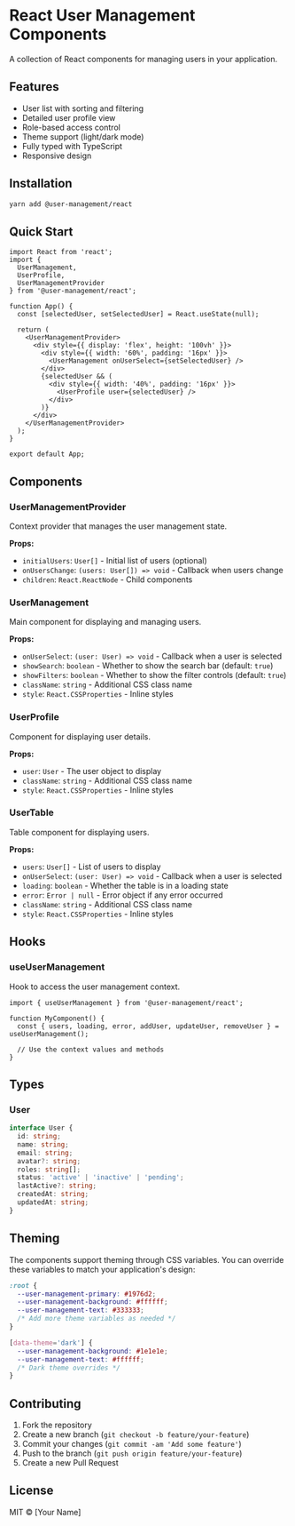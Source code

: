 # React User Management Components

A collection of React components for managing users in your application.

## Features

- User list with sorting and filtering
- Detailed user profile view
- Role-based access control
- Theme support (light/dark mode)
- Fully typed with TypeScript
- Responsive design

## Installation

```bash
yarn add @user-management/react
```

## Quick Start

```tsx
import React from 'react';
import {
  UserManagement,
  UserProfile,
  UserManagementProvider
} from '@user-management/react';

function App() {
  const [selectedUser, setSelectedUser] = React.useState(null);

  return (
    <UserManagementProvider>
      <div style={{ display: 'flex', height: '100vh' }}>
        <div style={{ width: '60%', padding: '16px' }}>
          <UserManagement onUserSelect={setSelectedUser} />
        </div>
        {selectedUser && (
          <div style={{ width: '40%', padding: '16px' }}>
            <UserProfile user={selectedUser} />
          </div>
        )}
      </div>
    </UserManagementProvider>
  );
}

export default App;
```

## Components

### UserManagementProvider

Context provider that manages the user management state.

**Props:**
- `initialUsers`: `User[]` - Initial list of users (optional)
- `onUsersChange`: `(users: User[]) => void` - Callback when users change
- `children`: `React.ReactNode` - Child components

### UserManagement

Main component for displaying and managing users.

**Props:**
- `onUserSelect`: `(user: User) => void` - Callback when a user is selected
- `showSearch`: `boolean` - Whether to show the search bar (default: `true`)
- `showFilters`: `boolean` - Whether to show the filter controls (default: `true`)
- `className`: `string` - Additional CSS class name
- `style`: `React.CSSProperties` - Inline styles

### UserProfile

Component for displaying user details.

**Props:**
- `user`: `User` - The user object to display
- `className`: `string` - Additional CSS class name
- `style`: `React.CSSProperties` - Inline styles

### UserTable

Table component for displaying users.

**Props:**
- `users`: `User[]` - List of users to display
- `onUserSelect`: `(user: User) => void` - Callback when a user is selected
- `loading`: `boolean` - Whether the table is in a loading state
- `error`: `Error | null` - Error object if any error occurred
- `className`: `string` - Additional CSS class name
- `style`: `React.CSSProperties` - Inline styles

## Hooks

### useUserManagement

Hook to access the user management context.

```tsx
import { useUserManagement } from '@user-management/react';

function MyComponent() {
  const { users, loading, error, addUser, updateUser, removeUser } = useUserManagement();
  
  // Use the context values and methods
}
```

## Types

### User

```typescript
interface User {
  id: string;
  name: string;
  email: string;
  avatar?: string;
  roles: string[];
  status: 'active' | 'inactive' | 'pending';
  lastActive?: string;
  createdAt: string;
  updatedAt: string;
}
```

## Theming

The components support theming through CSS variables. You can override these variables to match your application's design:

```css
:root {
  --user-management-primary: #1976d2;
  --user-management-background: #ffffff;
  --user-management-text: #333333;
  /* Add more theme variables as needed */
}

[data-theme='dark'] {
  --user-management-background: #1e1e1e;
  --user-management-text: #ffffff;
  /* Dark theme overrides */
}
```

## Contributing

1. Fork the repository
2. Create a new branch (`git checkout -b feature/your-feature`)
3. Commit your changes (`git commit -am 'Add some feature'`)
4. Push to the branch (`git push origin feature/your-feature`)
5. Create a new Pull Request

## License

MIT © [Your Name]
